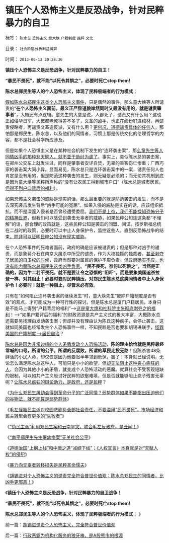# 镇压个人恐怖主义是反恐战争，针对民粹暴力的自卫

标签： `陈水总` `恐怖主义` `童大焕` `户籍制度` `民粹` `文化` 

目录： `社会阶层分析利益博羿`

时间： `2013-06-13 20:28:36`

**镇压个人恐怖主义是反恐战争，针对民粹暴力的自卫！**

**“暴民不畏死”，就不能“以死令其惧之”，必要时死亡stop them!**

**陈水总郑民生等人的个人恐怖主义，体现了民粹极端者的行为模式**；

[假如陈水总郑民生这类个人恐怖主义事件](../../../2012/2/9/为什么郑民生屠幼会得到革命分子的广泛同情？.md)，只是偶然的事件，那么童大焕等人所谴责的“**在个人恐怖主义面前，最义正严辞道貌岸然同时又最没有用的，就是谴责肇事者**”，大概还有点逻辑。童先生的大意是说，人都死了，谴责又有什么用？这也正如侵华日军，大概都老死得差不多了，文革的凶手，也正在纷纷钉进棺材，再谴责侵略者，再谴责文革造反派，又有什么用？[更何况，道德谴责具体的任何](../../../2010/6/27/道德自省即为善，道德律人必为恶,道德标榜则为邪.md)人，那怕那是郑民生，陈水总，以及他们的同情者，习惯上那是传统文化的伦理哲学的内容，都不是社会科学所应涉及。

但是如果个人恐惧主义是在某种社会机制下发生的“连环袭击案”，那[么童先生等人同情凶手的那种悲天悯人，就不亚于助纣为虐了](../../../2010/5/5/不要滥用“民不畏死”鼓励郑民生类恶性案件.md)。事实上，类似陈水总的袭击案，在郑州公交车上就发生过，同样是肇事者安详自焚，无辜的乘客伤亡惨重；广西巧家的袭击案大同小异。显而易见，陈水总只是连环袭击案中的一案，谴责任何人也肯定是没有用的，但是防范这种袭击的发生，则无疑是必须的；而无论其机制到底是因为童大焕等民粹所声称的“没有让农民工得到城市户口”（陈水总是城市居民，[但得不到户口背后的福利](../../../2012/2/1/剥夺户口背后的税后福利，不如剥离福利背后的政府；.md)）。

如果恐怖主义袭击的威胁是现实的话，那么最重要的就是防范袭击的发生，而不是去深究袭击发生背后“凶手可能的冤屈”。如果入侵的威胁是实在的话，应该组织抵抗，而不是深邃入侵者是否曾经遭受委屈。[我们不是上帝，我们不能探知恐怖分子的精神世界](../../../2013/6/4/成者王侯败者寇！道德治国的选拨，监管，革命.md)，但我们可以感受到袭击无辜者的威胁，如果民粹公知连这条都“不理解”的话，那合理的政策就是，这些民粹公知是袭击的同盟、间谍。按罗斯福总统在二战时的政策，必要时可以中止人身保护令，监控这些人，直到反恐怖战争的结束[。除非可以证明民粹公知没有现实威胁](../../../2011/11/13/团结不能代替妥协，人权需要做人的勇气.md)。

在个人恐怖事件的死难者面前，政府的确是应该被谴责的；但是那种对凶手的谴责，而是象蒋介石在南京大屠杀中所受的谴责，作为大权独揽的独裁者，[甚至剥夺了居民的自卫权的时侯](../../../2010/12/24/为什么中国传统文化内斗不休？计划生育.md)，政府当然要对属民的保护不周负责。[但政府确实不应，也没有能力替陈水总郑民生这类凶手负责](../../../2010/4/13/反政府，就是反民主！.md)。**“民不畏死，奈何以死惧之”，当然是正确的，因为牛二若不畏死，就不是要让令之恐惧的“阻吓”，而是要象美国追杀拉登一样，对其阻止！必要时要对民粹镇压，对郑民生陈水总这类同情者中止人身保护令！必要时！就是一种阻止，尽管未必有效**。

只有在“如何阻止连环袭击案的继续发生”时，童大焕先生“废除户籍制度是否有效”的观点，才可能成为一种可行性的探讨。但是陈水总是厦门户籍居民，本身只是不能马上得到“户籍背后的福利”——>[这是童大焕和社科院主张彻底剥夺之的福利](../../../2012/3/4/为什么户籍制度背后的地方福利是私有财产PrivateRight？.md)！——>“如果户籍背后的福利”的财政资源是共产主义式的极大丰富，大概陈水总还需要另找理由发动袭击案；但却并没有理由认为陈氏这种疯子，会停止袭击。这就如同美国也经常发生个人恐怖事件一样，不知民粹是否也要和胡锡进联手，[怪罪美国的户籍制度——>居民自治](../../../2011/3/16/美国的户籍制度和民粹运动.md)？

[陈水总是因为非常边缘的个人矛盾发动个人恐怖活动](../../../2010/3/26/“郑民生屠幼案”无涉公平和民主和道德.md)，**陈的理由恰恰就是民粹最经常喊的口号，所谓的公平，所谓的反腐败，所谓的草民走投无路**！但陈杀害48条鲜活的小民人命，却仅仅是因为他要迟半年领到低保，罢了！本身就已经说明，无论怎么满足陈水总这种人，可能只是小小的欲望，但[却无法阻止这种丧心病狂的人](../../../2010/3/26/道德治国“上纲上线”和中庸之道“减纲下线”.md)，会因为其他小小的矛盾，就变成个人恐怖活动的恶魔。就算社会不受客观短缺的限制，可以如共产主义般讨好民粹的欲壑难填，但是否就能够阻止疯子残害无辜呢？[让陈水总疯狂的舆论助力，是政府，还是民粹](../../../2009/9/4/暴力向无辜者转移损失是懦夫.md)？

《[为什么郑民生屠幼会得到革命分子的广泛同情？弱势群体如果不能指出压迫他们的谷物法，就不能算是弱势群体](../../../2012/2/9/为什么郑民生屠幼会得到革命分子的广泛同情？.md)》

《[毛左怪胎民主派对校园悲剧负全部社会责任，不要滥用“民不畏死”，市场经济和民主转型会有更多的“失败者”](../../../2010/5/5/不要滥用“民不畏死”鼓励郑民生类恶性案件.md)》

《[“伪民主派”利用郑民生案和云南旱灾，联合毛左反政府，是丑闻！](../../../2010/4/13/反政府，就是反民主！.md)》

《[“南平郑民生先生屠幼惨案”无关社会公平](../../../2010/3/26/“郑民生屠幼案”无涉公平和民主和道德.md)》

《[道德治国“上纲上线”和中庸之道“减纲下线”；《人权宣言》本身就是对“天赋人权”的侵犯](../../../2010/3/26/道德治国“上纲上线”和中庸之道“减纲下线”.md)》

《[暴力向无辜者转移损失是民粹革命懦夫](../../../2009/9/4/暴力向无辜者转移损失是懦夫.md)》

《[胡锡进对个人恐怖主义的谴责完全符合普世价值观；陈水总郑民生的同情者，比凶手更邪恶！](../../../2013/6/13/胡锡进谴责个人恐怖主义，完全符合普世价值观.md)》

《**镇压个人恐怖主义是反恐战争，针对民粹暴力的自卫战争！**

**“暴民不畏死”，就不能“以死令其惧之”，必要时死亡stop them!**

**陈水总郑民生等人的个人恐怖主义，体现了民粹极端者的行为模式**； 》



前一篇：[胡锡进谴责个人恐怖主义，完全符合普世价值观](../../../2013/6/13/胡锡进谴责个人恐怖主义，完全符合普世价值观.md)

后一篇：[行政恶霸为机构化服务的狼牙棒，是A股熊市的根源](../../../2013/6/13/行政恶霸为机构化服务的狼牙棒，是A股熊市的根源.md)